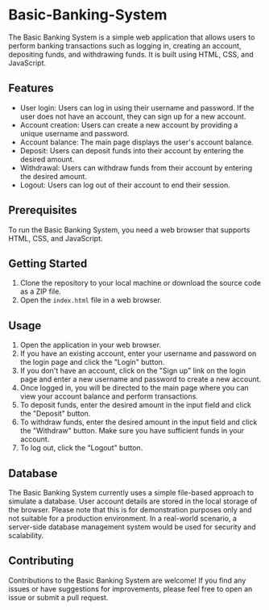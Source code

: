 # Basic-Banking-System

The Basic Banking System is a simple web application that allows users to perform banking transactions such as logging in, creating an account, depositing funds, and withdrawing funds. It is built using HTML, CSS, and JavaScript.

## Features

- User login: Users can log in using their username and password. If the user does not have an account, they can sign up for a new account.
- Account creation: Users can create a new account by providing a unique username and password.
- Account balance: The main page displays the user's account balance.
- Deposit: Users can deposit funds into their account by entering the desired amount.
- Withdrawal: Users can withdraw funds from their account by entering the desired amount.
- Logout: Users can log out of their account to end their session.

## Prerequisites

To run the Basic Banking System, you need a web browser that supports HTML, CSS, and JavaScript.

## Getting Started

1. Clone the repository to your local machine or download the source code as a ZIP file.
2. Open the `index.html` file in a web browser.

## Usage

1. Open the application in your web browser.
2. If you have an existing account, enter your username and password on the login page and click the "Login" button.
3. If you don't have an account, click on the "Sign up" link on the login page and enter a new username and password to create a new account.
4. Once logged in, you will be directed to the main page where you can view your account balance and perform transactions.
5. To deposit funds, enter the desired amount in the input field and click the "Deposit" button.
6. To withdraw funds, enter the desired amount in the input field and click the "Withdraw" button. Make sure you have sufficient funds in your account.
7. To log out, click the "Logout" button.

## Database

The Basic Banking System currently uses a simple file-based approach to simulate a database. User account details are stored in the local storage of the browser. Please note that this is for demonstration purposes only and not suitable for a production environment. In a real-world scenario, a server-side database management system would be used for security and scalability.

## Contributing

Contributions to the Basic Banking System are welcome! If you find any issues or have suggestions for improvements, please feel free to open an issue or submit a pull request.

